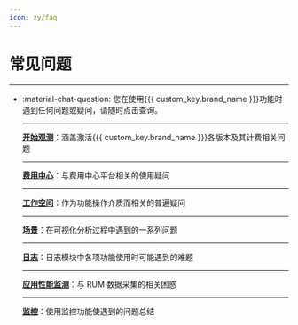```yaml
---
icon: zy/faq
---
```

# 常见问题

---


<div class="grid cards" markdown>

-   :material-chat-question: 您在使用{{{ custom_key.brand_name }}}功能时遇到任何问题或疑问，请随时点击查询。


    ---

    [__开始观测__](../billing/faq/index.md)：涵盖激活{{{ custom_key.brand_name }}}各版本及其计费相关问题

    ---

    [__费用中心__](../billing-center/faq.md)：与费用中心平台相关的使用疑问

    ---

    [__工作空间__](../management/faq.md)：作为功能操作介质而相关的普遍疑问

    ---

    [__场景__](../scene/faq.md)：在可视化分析过程中遇到的一系列问题

    ---

    [__日志__](../logs/faq.md)：日志模块中各项功能使用时可能遇到的难题

    ---

    [__应用性能监测__](../application-performance-monitoring/faq.md)：与 RUM 数据采集的相关困惑

    ---

    [__监控__](../monitoring/faq.md)：使用监控功能使遇到的问题总结

    </div>